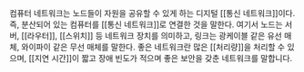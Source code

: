 컴퓨터 네트워크는 노드들이 자원을 공유할 수 있게 하는 디지털 [[통신 네트워크]]이다. 즉, 분산되어 있는 컴퓨터를 [[통신 네트워크]]로 연결한 것을 말한다. 여기서 노드는 서버, [[라우터]], [[스위치]] 등 네트워크 장치를 의미하고, 링크는 광케이블 같은 유선 매체, 와이파이 같은 무선 매체를 말한다. 좋은 네트워크란 많은 [[처리량]]을 처리할 수 있으며, [[지연 시간]]이 짧고 장애 빈도가 적으며 좋은 보안을 갖춘 네트워크를 말합니다.